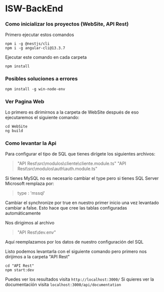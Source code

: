 # ISW-BackEnd

### Como inicializar los proyectos (WebSite, API Rest)
Primero ejecutar estos comandos

    npm i -g @nestjs/cli
    npm i -g angular-cli@13.3.7

Ejecutar este comando en cada carpeta

    npm install
### Posibles soluciones a errores

    npm install -g win-node-env
 
 ### Ver Pagina Web
Lo primero es dirimirnos a la carpeta de WebSite después de eso ejecutaremos el siguiente comando:

    cd WebSite
    ng build

### Como levantar la Api
Para configurar el tipo de SQL que tienes dirígete los siguientes archivos:

> "API Rest\src\modulos\cliente\cliente.module.ts"
> "API Rest\src\modulos\auth\auth.module.ts"

Si tienes MySQL no es necesario cambiar el type pero si tienes SQL Server Microsoft remplaza por:

> type : 'mssql'

Cambiar el synchronize por true en nuestro primer inicio una vez levantado cambiar a false.
Esto hace que cree las tablas configuradas automáticamente 

Nos dirigimos al archivo 

> "API Rest\dev.env"

Aquí reemplazamos por los datos de nuestro configuración del SQL

Listo podemos levantarla con el siguiente comando pero primero nos dirijimos a la carpeta "API Rest"

    cd "API Rest"
    npm start:dev

Puedes ver los resultados visita `http://localhost:3000/`
Si quieres ver la documentación visita `localhost:3000/api/documentation`

